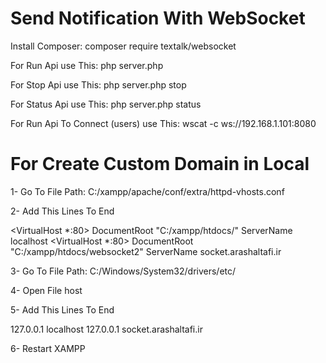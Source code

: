 # Send Notification With WebSocket

Install Composer:
composer require textalk/websocket

For Run Api use This:
php server.php

For Stop Api use This:
php server.php stop

For Status Api use This:
php server.php status

For Run Api To Connect (users) use This:
wscat -c ws://192.168.1.101:8080



# For Create Custom Domain in Local
1- Go To File Path: C:/xampp/apache/conf/extra/httpd-vhosts.conf

2- Add This Lines To End

<VirtualHost *:80>
	DocumentRoot "C:/xampp/htdocs/"
	ServerName localhost
</VirtualHost>
<VirtualHost *:80>
  DocumentRoot "C:/xampp/htdocs/websocket2"
  ServerName socket.arashaltafi.ir
</VirtualHost>

3- Go To File Path: C:/Windows/System32/drivers/etc/

4- Open File host

5- Add This Lines To End

127.0.0.1 localhost
127.0.0.1 socket.arashaltafi.ir

6- Restart XAMPP

